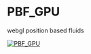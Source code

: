 # PBF_GPU
webgl position based fluids


[![PBF_GPU](https://pbs.twimg.com/ext_tw_video_thumb/956982861072076802/pu/img/D71PQfkHy5Bm8J1_?format=jpg&name=small "PBF_GPU")](https://twitter.com/hector_arellano/status/956983469388820487)


